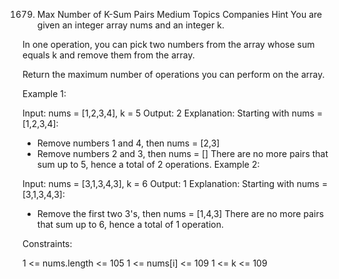 1679. Max Number of K-Sum Pairs
      Medium
      Topics
      Companies
      Hint
      You are given an integer array nums and an integer k.

In one operation, you can pick two numbers from the array whose sum equals k and remove them from the array.

Return the maximum number of operations you can perform on the array.



Example 1:

Input: nums = [1,2,3,4], k = 5
Output: 2
Explanation: Starting with nums = [1,2,3,4]:
- Remove numbers 1 and 4, then nums = [2,3]
- Remove numbers 2 and 3, then nums = []
  There are no more pairs that sum up to 5, hence a total of 2 operations.
  Example 2:

Input: nums = [3,1,3,4,3], k = 6
Output: 1
Explanation: Starting with nums = [3,1,3,4,3]:
- Remove the first two 3's, then nums = [1,4,3]
  There are no more pairs that sum up to 6, hence a total of 1 operation.


Constraints:

1 <= nums.length <= 105
1 <= nums[i] <= 109
1 <= k <= 109